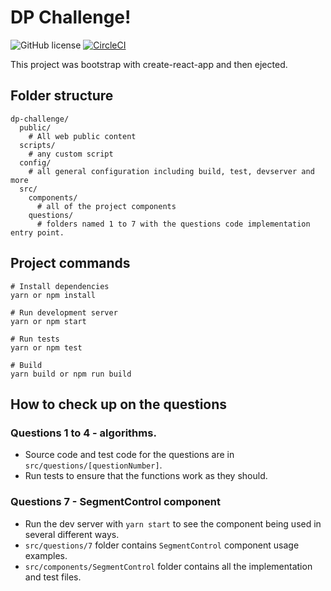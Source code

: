 # DP Challenge!

![GitHub license](https://img.shields.io/badge/license-MIT-blue.svg) [![CircleCI](https://circleci.com/gh/juanmagalhaes/dp-challenge.svg?style=svg)](https://circleci.com/gh/juanmagalhaes/dp-challenge)

This project was bootstrap with create-react-app and then ejected.

## Folder structure

```
dp-challenge/
  public/
    # All web public content
  scripts/
    # any custom script
  config/
    # all general configuration including build, test, devserver and more
  src/
    components/
      # all of the project components
    questions/
      # folders named 1 to 7 with the questions code implementation entry point.
```

## Project commands

```
# Install dependencies
yarn or npm install

# Run development server
yarn or npm start

# Run tests
yarn or npm test

# Build
yarn build or npm run build
```

## How to check up on the questions

### Questions 1 to 4 - algorithms.

- Source code and test code for the questions are in `src/questions/[questionNumber]`.
- Run tests to ensure that the functions work as they should.

### Questions 7 - SegmentControl component

- Run the dev server with `yarn start` to see the component being used in several different ways.
- `src/questions/7` folder contains `SegmentControl` component usage examples.
- `src/components/SegmentControl` folder contains all the implementation and test files.
